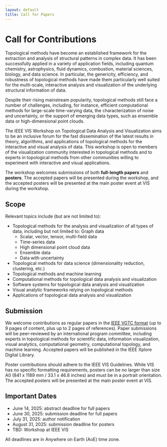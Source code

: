 ```yaml
---
layout: default
title: Call for Papers
---
```


# Call for Contributions

Topological methods have become an established framework for the extraction and analysis of structural patterns in complex data. It has been successfully applied in a variety of application fields, including quantum chemistry, astrophysics, fluid dynamics, combustion, material sciences, biology, and data science. In particular, the genericity, efficiency, and robustness of topological methods have made them particularly well suited for the multi-scale, interactive analysis and visualization of the underlying structural information of data.

Despite their rising mainstream popularity, topological methods still face a number of challenges, including, for instance, efficient computational methods for large-scale time-varying data, the characterization of noise and uncertainty, or the support of emerging data types, such as ensemble data or high-dimensional point clouds.

The IEEE VIS Workshop on Topological Data Analysis and Visualization aims to be an inclusive forum for the fast dissemination of the latest results in theory, algorithms, and applications of topological methods for the interactive and visual analysis of data. This workshop is open to members of the visualization community interested in topological methods and to experts in topological methods from other communities willing to experiment with interactive and visual applications.

The workshop welcomes submissions of both **full-length papers** and **posters**. The accepted papers will be presented during the workshop, and the accepted posters will be presented at the main poster event at VIS during the workshop.

## Scope

Relevant topics include (but are not limited to):
* Topological methods for the analysis and visualization of all types of data, including but not limited to:
Graph data
  - Scalar, vector, tensor, multi-field data
  - Time-series data
  - High dimensional point cloud data
  - Ensemble data
  - Data with uncertainty
* Topological methods for data science (dimensionality reduction, clustering, etc.)
* Topological methods and machine learning
* Computational methods for topological data analysis and visualization
* Software systems for topological data analysis and visualization
* Visual analytic frameworks relying on topological methods
* Applications of topological data analysis and visualization


## Submission

We welcome contributions as regular papers in the [IEEE VGTC format](https://tc.computer.org/vgtc/publications/conference/) (up to 9 pages of content, plus up to 2 pages of references).
Paper submissions will be peer-reviewed by an international program committee, including experts in topological methods for scientific data, information visualization, visual analytics, computational geometry, computational topology, and machine learning. 
Accepted papers will be published in the IEEE Xplore Digital Library.

Poster contributions should adhere to the IEEE VIS Guidelines. While VIS has no specific formatting requirements, posters can be no larger than size A0 (841 x 1189 mm / 33.1 x 46.8 inches) and must be in a portrait orientation. 
The accepted posters will be presented at the main poster event at VIS.

## Important Dates

* June 14, 2025: abstract deadline for full papers
* June 30, 2025: submission deadline for full papers
* July 31, 2025: author notification
* August 31, 2025: submission deadline for posters
* TBD: Workshop at IEEE VIS
  
All deadlines are in Anywhere on Earth (AoE) time zone.


